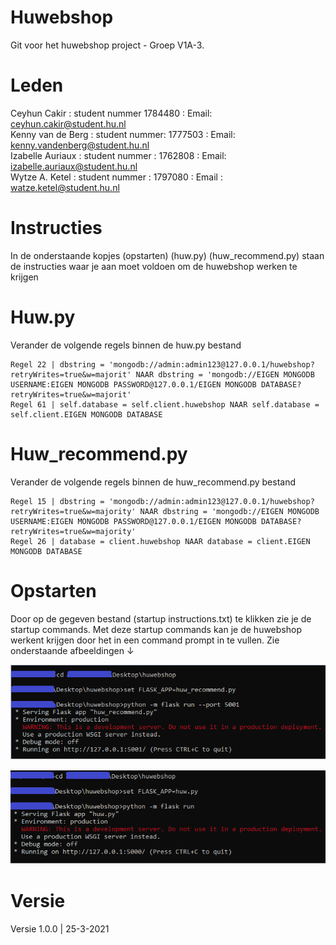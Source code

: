 # Huwebshop
Git voor het huwebshop project - Groep V1A-3.

# Leden

Ceyhun Cakir : student nummer 1784480 : Email: ceyhun.cakir@student.hu.nl<br/>
Kenny van de Berg : student nummer: 1777503 : Email: kenny.vandenberg@student.hu.nl<br/>
Izabelle Auriaux : student nummer : 1762808 : Email: izabelle.auriaux@student.hu.nl<br/>
Wytze A. Ketel : student nummer : 1797080 : Email : watze.ketel@student.hu.nl<br/>

# Instructies
In de onderstaande kopjes (opstarten) (huw.py) (huw_recommend.py) staan de instructies waar je aan moet voldoen om de huwebshop werken te krijgen

# Huw.py
Verander de volgende regels binnen de huw.py bestand


```
Regel 22 | dbstring = 'mongodb://admin:admin123@127.0.0.1/huwebshop?retryWrites=true&w=majorit' NAAR dbstring = 'mongodb://EIGEN MONGODB USERNAME:EIGEN MONGODB PASSWORD@127.0.0.1/EIGEN MONGODB DATABASE?retryWrites=true&w=majorit'
Regel 61 | self.database = self.client.huwebshop NAAR self.database = self.client.EIGEN MONGODB DATABASE
```

# Huw_recommend.py
Verander de volgende regels binnen de huw_recommend.py bestand

```
Regel 15 | dbstring = 'mongodb://admin:admin123@127.0.0.1/huwebshop?retryWrites=true&w=majority' NAAR dbstring = 'mongodb://EIGEN MONGODB USERNAME:EIGEN MONGODB PASSWORD@127.0.0.1/EIGEN MONGODB DATABASE?retryWrites=true&w=majority'
Regel 26 | database = client.huwebshop NAAR database = client.EIGEN MONGODB DATABASE
```

# Opstarten
Door op de gegeven bestand (startup instructions.txt) te klikken zie je de startup commands. Met deze startup commands kan je de huwebshop werkent krijgen door het in een command prompt in te vullen. Zie onderstaande afbeeldingen ↓

![](Gitimg/Afbeelding1.png)

![](Gitimg/Afbeelding2.png)


# Versie

Versie 1.0.0 | 25-3-2021
